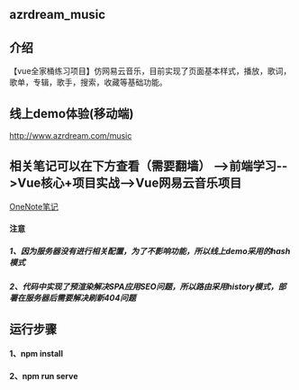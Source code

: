 ## azrdream_music


## 介绍

【vue全家桶练习项目】仿网易云音乐，目前实现了页面基本样式，播放，歌词，歌单，专辑，歌手，搜索，收藏等基础功能。


## 线上demo体验(移动端)

http://www.azrdream.com/music

## 相关笔记可以在下方查看（需要翻墙）  -->前端学习-->Vue核心+项目实战-->Vue网易云音乐项目

[OneNote笔记](https://1drv.ms/u/s!AsRmC2wcOgkJgXkLnjhnEKVvR9x1)

#### 注意

##### 1、因为服务器没有进行相关配置，为了不影响功能，所以线上demo采用的hash模式

##### 2、代码中实现了预渲染解决SPA应用SEO问题，所以路由采用history模式，部署在服务器后需要解决刷新404问题


## 运行步骤

#### 1、npm install

#### 2、npm run serve
